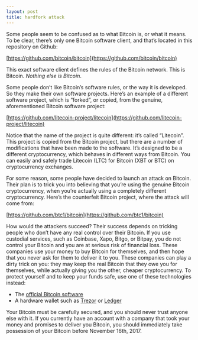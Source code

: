 ```yaml
---
layout: post
title: hardfork attack
---
```





Some people seem to be confused as to what Bitcoin is, or what it means. To be clear, there’s only one Bitcoin software client, and that’s located in this repository on Github:

[https://github.com/bitcoin/bitcoin](https://github.com/bitcoin/bitcoin)

This exact software client defines the rules of the Bitcoin network. This is Bitcoin. *Nothing else is Bitcoin*.  

Some people don’t like Bitcoin’s software rules, or the way it is developed. So they make their own software projects. Here’s an example of a different software project, which is “forked”, or copied, from the genuine, aforementioned Bitcoin software project:

[https://github.com/litecoin-project/litecoin](https://github.com/litecoin-project/litecoin)

Notice that the name of the project is quite different: it’s called “Litecoin”. This project is copied from the Bitcoin project, but there are a number of modifications that have been made to the software. It’s designed to be a different cryptocurrency, which behaves in different ways from Bitcoin. You can easily and safely trade Litecoin (LTC) for Bitcoin (XBT or BTC) on cryptocurrency exchanges.

For some reason, some people have decided to launch an attack on Bitcoin. Their plan is to trick you into believing that you’re using the genuine Bitcoin cryptocurrency, when you’re actually using a completely different cryptocurrency. Here’s the counterfeit Bitcoin project, where the attack will come from:

[https://github.com/btc1/bitcoin](https://github.com/btc1/bitcoin)

How would the attackers succeed? Their success depends on tricking people who don’t have any real control over their Bitcoin. If you use custodial services, such as Coinbase, Xapo, Bitgo, or Bitpay, you do not control your Bitcoin and you are at serious risk of financial loss. These companies use your money to buy Bitcoin for themselves, and then hope that you never ask for them to deliver it to you. These companies can play a dirty trick on you: they may keep the real Bitcoin that they owe you for themselves, while actually giving you the other, cheaper cryptocurrency. To protect yourself and to keep your funds safe, use one of these technologies instead:

- The [official Bitcoin software](https://github.com/bitcoin/bitcoin)
- A hardware wallet such as [Trezor](https://trezor.io/) or [Ledger](https://www.ledgerwallet.com/)

Your Bitcoin must be carefully secured, and you should never trust anyone else with it. If you currently have an account with a company that took your money and promises to deliver you Bitcoin, you should immediately take possession of your Bitcoin before November 16th, 2017.

